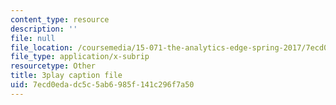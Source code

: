 ```yaml
---
content_type: resource
description: ''
file: null
file_location: /coursemedia/15-071-the-analytics-edge-spring-2017/7ecd0edadc5c5ab6985f141c296f7a50_akNw8CEHC_c.vtt
file_type: application/x-subrip
resourcetype: Other
title: 3play caption file
uid: 7ecd0eda-dc5c-5ab6-985f-141c296f7a50
---
```

